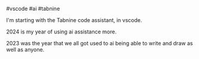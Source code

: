 #vscode #ai #tabnine

I'm starting with the Tabnine code assistant, in vscode. 

2024 is my year of using ai assistance more. 

2023 was the year that we all got used to ai being able to write and draw as well as anyone.
